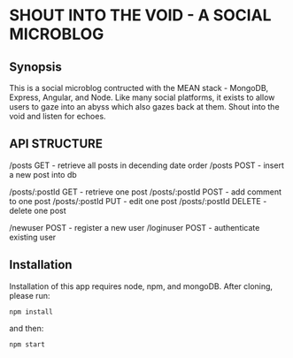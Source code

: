 # SHOUT INTO THE VOID - A SOCIAL MICROBLOG

## Synopsis

This is a social microblog contructed with the MEAN stack - MongoDB, Express, Angular, and Node. Like many social platforms, it exists to allow users to gaze into an abyss which also gazes back at them. Shout into the void and listen for echoes.

## API STRUCTURE

/posts          GET     - retrieve all posts in decending date order
/posts          POST    - insert a new post into db

/posts/:postId  GET     - retrieve one post
/posts/:postId  POST    - add comment to one post
/posts/:postId  PUT     - edit one post
/posts/:postId  DELETE  - delete one post

/newuser        POST    - register a new user
/loginuser      POST    - authenticate existing user

## Installation

Installation of this app requires node, npm, and mongoDB. After cloning, please run:

`npm install`

and then:

`npm start`
